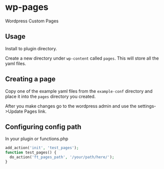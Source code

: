 wp-pages
============

Wordpress Custom Pages

## Usage

Install to plugin directory.

Create a new directory under `wp-content` called `pages`. This will store all the yaml files.

## Creating a page

Copy one of the example yaml files from the `example-conf` directory and place it into the `pages` directory you created.

After you make changes go to the wordpress admin and use the settings->Update Pages link.

## Configuring config path

In your plugin or functions.php

```php
add_action('init', 'test_pages');
function test_pages() {
  do_action('ft_pages_path', '/your/path/here/');
}
```